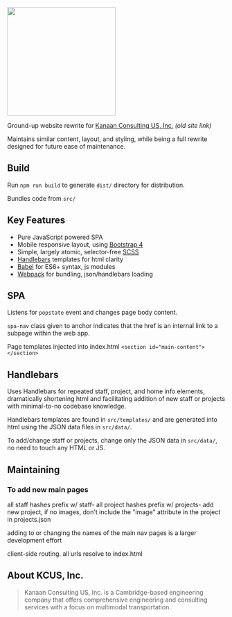 <img src="https://raw.githubusercontent.com/j-d-b/kcus.org/dist/images/logos/kcus_inc.svg?sanitize=true" width="250">

Ground-up website rewrite for [Kanaan Consulting US, Inc.](http://www.kcus.org) *(old site link)*

Maintains similar content, layout, and styling, while being a full rewrite designed for future ease of maintenance.

## Build
Run `npm run build` to generate `dist/` directory for distribution.

Bundles code from `src/`

## Key Features
* Pure JavaScript powered SPA
* Mobile responsive layout, using [Bootstrap 4](https://getbootstrap.com/)
* Simple, largely atomic, selector-free [SCSS](sass-lang.com)
* [Handlebars](http://handlebarsjs.com/) templates for html clarity
* [Babel](https://babeljs.io/) for ES6+ syntax, js modules
* [Webpack](https://webpack.js.org/) for bundling, json/handlebars loading

## SPA
Listens for `popstate` event and changes page body content.

`spa-nav` class given to anchor indicates that the href is an internal link to a subpage within the web app.

Page templates injected into index.html `<section id="main-content"></section>`

## Handlebars
Uses Handlebars for repeated staff, project, and home info elements, dramatically shortening html and facilitating addition of new staff or projects with minimal-to-no codebase knowledge.

Handlebars templates are found in `src/templates/` and are generated into html using the JSON data files in `src/data/`.

To add/change staff or projects, change only the JSON data in `src/data/`, no need to touch any HTML or JS.

## Maintaining
### To add new main pages

all staff hashes prefix w/ staff-
all project hashes prefix w/ projects-
add new project, if no images, don't include the "image" attribute in the project in projects.json


adding to or changing the names of the main nav pages is a larger development effort

client-side routing. all urls resolve to index.html

## About KCUS, Inc.
> Kanaan Consulting US, Inc. is a Cambridge-based engineering company that offers comprehensive engineering and consulting services with a focus on multimodal transportation.
